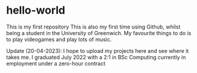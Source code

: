 # hello-world
This is my first repository
This is also my first time using Github, whilst being a student in the University of Greenwich. My favourite things to do is to play videogames and play lots of music.

Update (20-04-2023): I hope to upload my projects here and see where it takes me. I graduated July 2022 with a 2:1 in BSc Computing currently in employment under a zero-hour contract
